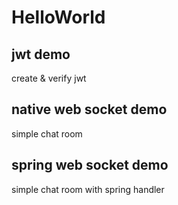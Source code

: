 # HelloWorld

## jwt demo
create & verify jwt
## native web socket demo
simple chat room
## spring web socket demo
simple chat room with spring handler